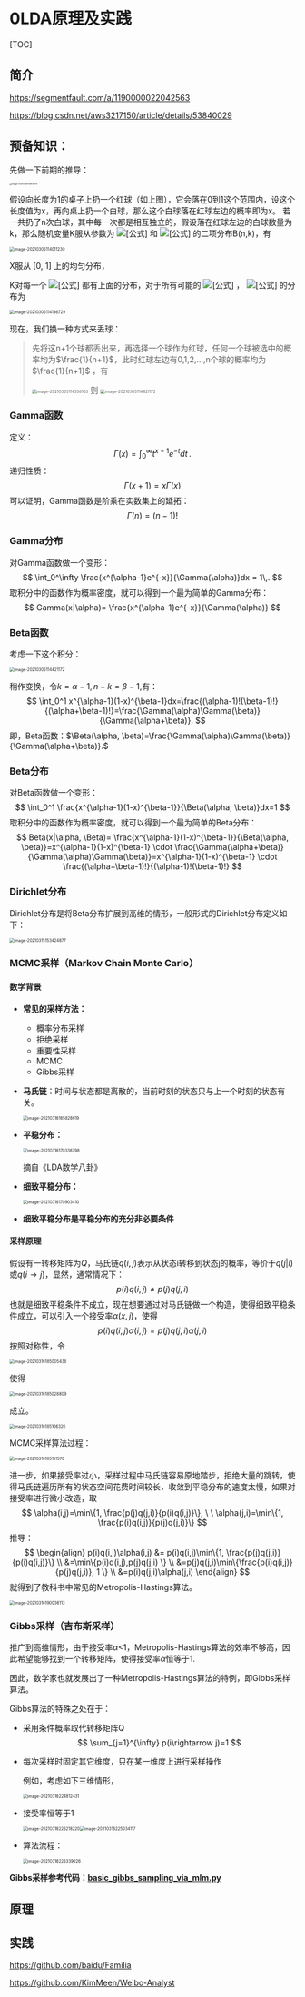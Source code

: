 # 0LDA原理及实践

[TOC]

## 简介

https://segmentfault.com/a/1190000022042563

https://blog.csdn.net/aws3217150/article/details/53840029

## 预备知识：

先做一下前期的推导：

<img src=".assets/image-20210305113814870.png" alt="image-20210305113814870" style="zoom: 25%;" />

假设向长度为1的桌子上扔一个红球（如上图），它会落在0到1这个范围内，设这个长度值为x，再向桌上扔一个白球，那么这个白球落在红球左边的概率即为x。 若一共扔了n次白球，其中每一次都是相互独立的，假设落在红球左边的白球数量为k，那么随机变量K服从参数为 ![[公式]](https://www.zhihu.com/equation?tex=n) 和 ![[公式]](https://www.zhihu.com/equation?tex=x) 的二项分布B(n,k)，有

<img src=".assets/image-20210305114011230.png" alt="image-20210305114011230" style="zoom:50%;" />

X服从 [0, 1] 上的均匀分布，

K对每一个 ![[公式]](https://www.zhihu.com/equation?tex=x) 都有上面的分布，对于所有可能的 ![[公式]](https://www.zhihu.com/equation?tex=x) ， ![[公式]](https://www.zhihu.com/equation?tex=K) 的分布为

<img src=".assets/image-20210305114136729.png" alt="image-20210305114136729" style="zoom:50%;" />

现在，我们换一种方式来丢球：

> 先将这n+1个球都丢出来，再选择一个球作为红球，任何一个球被选中的概率均为$\frac{1}{n+1}$，此时红球左边有0,1,2,...,n个球的概率均为$\frac{1}{n+1}$ ，有
>
> <img src=".assets/image-20210305114358163.png" alt="image-20210305114358163" style="zoom:50%;" />
> 则
>
> <img src=".assets/image-20210305114421172.png" alt="image-20210305114421172" style="zoom:50%;" />

### Gamma函数

定义：
$$
\Gamma(x)=\int_0^\infty t^{x-1}e^{-t}dt\,.
$$
递归性质：
$$
\Gamma(x+1)=x\Gamma(x)
$$
可以证明，Gamma函数是阶乘在实数集上的延拓：
$$
\Gamma(n)=(n-1)!
$$

### Gamma分布

对Gamma函数做一个变形：
$$
\int_0^\infty \frac{x^{\alpha-1}e^{-x}}{\Gamma(\alpha)}dx = 1\,.
$$
取积分中的函数作为概率密度，就可以得到一个最为简单的Gamma分布：
$$
Gamma(x|\alpha)= \frac{x^{\alpha-1}e^{-x}}{\Gamma(\alpha)}
$$

### Beta函数

考虑一下这个积分：

<img src=".assets/image-20210305114421172-5885306.png" alt="image-20210305114421172" style="zoom:50%;" />

稍作变换，令$k = \alpha-1, n-k=\beta-1$,有：
$$
\int_0^1 x^{\alpha-1}(1-x)^{\beta-1}dx=\frac{(\alpha-1)!(\beta-1)!}{(\alpha+\beta-1)!}=\frac{\Gamma(\alpha)\Gamma(\beta)}{\Gamma(\alpha+\beta)}.
$$
即，Beta函数：$\Beta(\alpha, \beta)=\frac{\Gamma(\alpha)\Gamma(\beta)}{\Gamma(\alpha+\beta)}.$

### Beta分布

对Beta函数做一个变形：
$$
\int_0^1 \frac{x^{\alpha-1}(1-x)^{\beta-1}}{\Beta(\alpha, \beta)}dx=1
$$
取积分中的函数作为概率密度，就可以得到一个最为简单的Beta分布：
$$
Beta(x|\alpha, \Beta)= \frac{x^{\alpha-1}(1-x)^{\beta-1}}{\Beta(\alpha, \beta)}=x^{\alpha-1}(1-x)^{\beta-1} \cdot \frac{\Gamma(\alpha+\beta)}{\Gamma(\alpha)\Gamma(\beta)}=x^{\alpha-1}(1-x)^{\beta-1} \cdot \frac{(\alpha+\beta-1)!}{(\alpha-1)!(\beta-1)!}
$$

### Dirichlet分布

Dirichlet分布是将Beta分布扩展到高维的情形，一般形式的Dirichlet分布定义如下：

<img src=".assets/image-20210315153424877.png" alt="image-20210315153424877" style="zoom:50%;" />



### MCMC采样（Markov Chain Monte Carlo）

#### 数学背景

* **常见的采样方法：**
  * 概率分布采样
  * 拒绝采样
  * 重要性采样
  * MCMC
  * Gibbs采样

* **马氏链**：时间与状态都是离散的，当前时刻的状态只与上一个时刻的状态有关。

  <img src=".assets/image-20210316165828619.png" alt="image-20210316165828619" style="zoom:50%;" />

* **平稳分布：**

  <img src=".assets/image-20210316170336798.png" alt="image-20210316170336798" style="zoom:50%;" />

  摘自《LDA数学八卦》

* **细致平稳分布：**

  <img src=".assets/image-20210316170903410.png" alt="image-20210316170903410" style="zoom:50%;" />

* **细致平稳分布是平稳分布的充分非必要条件**

#### 采样原理

假设有一转移矩阵为$Q$，马氏链$q(i,j)$表示从状态i转移到状态j的概率，等价于$q(j|i)$或$q(i\rightarrow j)$，显然，通常情况下：
$$
p(i)q(i,j)\neq p(j)q(j,i)
$$
也就是细致平稳条件不成立，现在想要通过对马氏链做一个构造，使得细致平稳条件成立，可以引入一个接受率$\alpha(x,j)$，使得
$$
p(i)q(i,j)\alpha(i,j) = p(j)q(j,i)\alpha(j,i)
$$
按照对称性，令

<img src=".assets/image-20210316185005436.png" alt="image-20210316185005436" style="zoom:50%;" />

使得

<img src=".assets/image-20210316185028809.png" alt="image-20210316185028809" style="zoom:50%;" />

成立。

<img src=".assets/image-20210316185106320.png" alt="image-20210316185106320" style="zoom:50%;" />

MCMC采样算法过程：

<img src=".assets/image-20210316185151570.png" alt="image-20210316185151570" style="zoom:50%;" />

进一步，如果接受率过小，采样过程中马氏链容易原地踏步，拒绝大量的跳转，使得马氏链遍历所有的状态空间花费时间较长，收敛到平稳分布的速度太慢，如果对接受率进行微小改造，取
$$
\alpha(i,j)=\min\{1, \frac{p(j)q(j,i)}{p(i)q(i,j)}\}, \ \  \alpha(j,i)=\min\{1, \frac{p(i)q(i,j)}{p(j)q(j,i)}\}
$$
推导：
$$
\begin{align}
p(i)q(i,j)\alpha(i,j) &= p(i)q(i,j)\min\{1, \frac{p(j)q(j,i)}{p(i)q(i,j)}\} \\
	&=\min\{p(i)q(i,j),p(j)q(j,i) \} \\
	&=p(j)q(j,i)\min\{\frac{p(i)q(i,j)}{p(j)q(j,i)}, 1 \} \\
	&=p(i)q(j,i)\alpha(j,i)
\end{align}
$$
就得到了教科书中常见的Metropolis-Hastings算法。

<img src=".assets/image-20210316190036113.png" alt="image-20210316190036113" style="zoom:50%;" />

### Gibbs采样（吉布斯采样）

推广到高维情形，由于接受率$\alpha$<1，Metropolis-Hastings算法的效率不够高，因此希望能够找到一个转移矩阵，使得接受率$\alpha$恒等于1.

因此，数学家也就发展出了一种Metropolis-Hastings算法的特例，即Gibbs采样算法。

Gibbs算法的特殊之处在于：

* 采用条件概率取代转移矩阵Q
  $$
  \sum_{j=1}^{\infty} p(i\rightarrow j)=1
  $$

* 每次采样时固定其它维度，只在某一维度上进行采样操作

  例如，考虑如下三维情形，

  <img src=".assets/image-20210316224812431.png" alt="image-20210316224812431" style="zoom:50%;" />

* 接受率恒等于1

  <img src=".assets/image-20210316225218220.png" alt="image-20210316225218220" style="zoom:50%;" /><img src=".assets/image-20210316225034117.png" alt="image-20210316225034117" style="zoom:50%;" />

* 算法流程：

  <img src=".assets/image-20210316225339026.png" alt="image-20210316225339026" style="zoom:50%;" />

**Gibbs采样参考代码：[basic_gibbs_sampling_via_mlm.py](https://github.com/bojone/bert4keras/blob/master/examples/basic_gibbs_sampling_via_mlm.py)**

## 原理





## 实践

https://github.com/baidu/Familia

https://github.com/KimMeen/Weibo-Analyst
